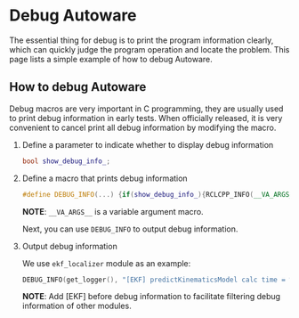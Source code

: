 # Debug Autoware

The essential thing for debug is to print the program information clearly, which can quickly judge the program operation and locate the problem.
This page lists a simple example of how to debug Autoware.

## How to debug Autoware

Debug macros are very important in C programming, they are usually used to print debug information in early tests. When officially released, it is very convenient to cancel print all debug information by modifying the macro.

1. Define a parameter to indicate whether to display debug information

   ```cpp
   bool show_debug_info_;
   ```

2. Define a macro that prints debug information

   ```cpp
   #define DEBUG_INFO(...) {if(show_debug_info_){RCLCPP_INFO(__VA_ARGS__);}}
   ```

   **NOTE**: `__VA_ARGS__` is a variable argument macro.

   Next, you can use `DEBUG_INFO` to output debug information.

3. Output debug information

   We use `ekf_localizer` module as an example:

   ```cpp
   DEBUG_INFO(get_logger(), "[EKF] predictKinematicsModel calc time = %f [ms]", stop_watch_.toc());
   ```

   **NOTE**: Add [EKF] before debug information to facilitate filtering debug information of other modules.
